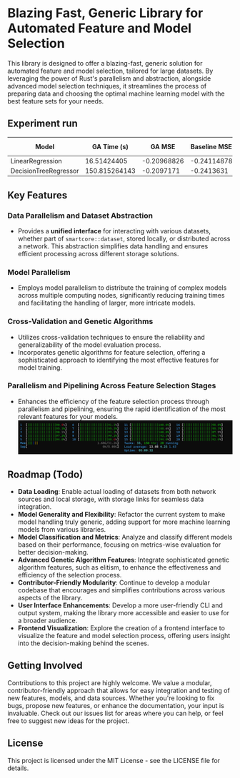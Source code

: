 # Blazing Fast, Generic Library for Automated Feature and Model Selection

This library is designed to offer a blazing-fast, generic solution for automated feature and model selection, tailored for large datasets. By leveraging the power of Rust's parallelism and abstraction, alongside advanced model selection techniques, it streamlines the process of preparing data and choosing the optimal machine learning model with the best feature sets for your needs.

## Experiment run
| Model                | GA Time (s)    | GA MSE      | Baseline MSE | Features (Baseline/GA) | Generations | Population Size | k-Folds |
|----------------------|----------------|-------------|--------------|------------------------|-------------|-----------------|---------|
| LinearRegression     | 16.51424405    | -0.20968826 | -0.24114878  | 30/16                  | 100         | 50              | 2       |
| DecisionTreeRegressor| 150.815264143  | -0.2097171  | -0.2413631   | 30/12                  | 100         | 50              | 2       |


## Key Features

### Data Parallelism and Dataset Abstraction
- Provides a **unified interface** for interacting with various datasets, whether part of `smartcore::dataset`, stored locally, or distributed across a network. This abstraction simplifies data handling and ensures efficient processing across different storage solutions.

### Model Parallelism
- Employs model parallelism to distribute the training of complex models across multiple computing nodes, significantly reducing training times and facilitating the handling of larger, more intricate models.

### Cross-Validation and Genetic Algorithms
- Utilizes cross-validation techniques to ensure the reliability and generalizability of the model evaluation process.
- Incorporates genetic algorithms for feature selection, offering a sophisticated approach to identifying the most effective features for model training.

### Parallelism and Pipelining Across Feature Selection Stages
- Enhances the efficiency of the feature selection process through parallelism and pipelining, ensuring the rapid identification of the most relevant features for your models.
![alt text](image.png)
## Roadmap (Todo)
- **Data Loading**: Enable actual loading of datasets from both network sources and local storage, with storage links for seamless data integration.
- **Model Generality and Flexibility**: Refactor the current system to make model handling truly generic, adding support for more machine learning models from various libraries.
- **Model Classification and Metrics**: Analyze and classify different models based on their performance, focusing on metrics-wise evaluation for better decision-making.
- **Advanced Genetic Algorithm Features**: Integrate sophisticated genetic algorithm features, such as elitism, to enhance the effectiveness and efficiency of the selection process.
- **Contributor-Friendly Modularity**: Continue to develop a modular codebase that encourages and simplifies contributions across various aspects of the library.
- **User Interface Enhancements**: Develop a more user-friendly CLI and output system, making the library more accessible and easier to use for a broader audience.
- **Frontend Visualization**: Explore the creation of a frontend interface to visualize the feature and model selection process, offering users insight into the decision-making behind the scenes.

## Getting Involved
Contributions to this project are highly welcome. We value a modular, contributor-friendly approach that allows for easy integration and testing of new features, models, and data sources. Whether you're looking to fix bugs, propose new features, or enhance the documentation, your input is invaluable. Check out our issues list for areas where you can help, or feel free to suggest new ideas for the project.

## License
This project is licensed under the MIT License - see the LICENSE file for details.
